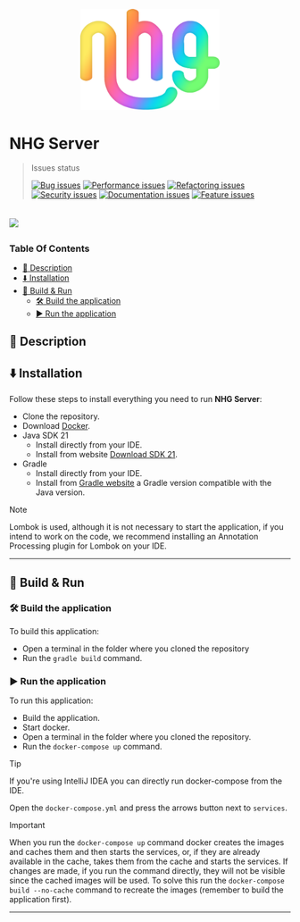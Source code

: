 <p align="center"> 
  <img src="https://github.com/n-h-g/.github/blob/main/assets/nhg_logo_rainbow.png" width="250"> <br>
</p>

# NHG Server 
> Issues status
> 
> [![Bug issues](https://img.shields.io/github/issues/n-h-g/server/type%3A%20bug?color=%23B60205&label=bug)](https://github.com/n-h-g/server/labels/type%3A%20bug)
> [![Performance issues](https://img.shields.io/github/issues/n-h-g/server/type%3A%20performance?color=%23D93F0B&label=performance)](https://github.com/n-h-g/server/labels/type%3A%20performance)
> [![Refactoring issues](https://img.shields.io/github/issues/n-h-g/server/type%3A%20refactoring?color=%23E99695&label=refactoring)](https://github.com/n-h-g/server/labels/type%3A%20refactoring)
> [![Security issues](https://img.shields.io/github/issues/n-h-g/server/type%3A%20security?color=%230E8A16&label=security)](https://github.com/n-h-g/server/labels/type%3A%20security)
> [![Documentation issues](https://img.shields.io/github/issues/n-h-g/server/type%3A%20documentation?color=%23006B75&label=documentation)](https://github.com/n-h-g/server/labels/type%3A%20documentation)
> [![Feature issues](https://img.shields.io/github/issues/n-h-g/server/type%3A%20feature?color=%230052CC&label=feature)](https://github.com/n-h-g/server/labels/type%3A%20feature)

<a href="https://discord.gg/PSbCGaVWr5"><img src="https://img.shields.io/badge/join-discord-7289da.svg?sanitize=true"></a>
---

### Table Of Contents


* [📃 Description](#-description)
* [⬇️ Installation](#-installation)
* [🧰 Build & Run](#-build--run)
  + [🛠️ Build the application](#-build-the-application)
  + [▶️ Run the application](#-run-the-application)

## 📃 Description

## ⬇️ Installation
Follow these steps to install everything you need to run **NHG Server**:
- Clone the repository.
- Download [Docker](https://www.docker.com/).
- Java SDK 21
  - Install directly from your IDE.
  - Install from website [Download SDK 21](https://www.oracle.com/java/technologies/javase/jdk21-archive-downloads.html).
- Gradle
  - Install directly from your IDE.
  - Install from [Gradle website](https://gradle.org/install/) a Gradle version compatible with the Java version.

> [!NOTE]  
> Lombok is used, although it is not necessary to start the application, if you intend to work on the code, we recommend installing an Annotation Processing plugin for Lombok on your IDE.

---

## 🧰 Build & Run

### 🛠️ Build the application
To build this application:
- Open a terminal in the folder where you cloned the repository
- Run the `gradle build` command.

### ▶️ Run the application
To run this application:
- Build the application.
- Start docker.
- Open a terminal in the folder where you cloned the repository.
- Run the `docker-compose up` command.
  
> [!TIP]  
> If you're using IntelliJ IDEA you can directly run docker-compose from the IDE.
> 
> Open the `docker-compose.yml` and press the arrows button next to `services`.

> [!IMPORTANT]
> When you run the `docker-compose up` command docker creates the images and caches them and then starts the services, or, if they are already available in the cache, takes them from the cache and starts the services. If changes are made, if you run the command directly, they will not be visible since the cached images will be used. To solve this run the `docker-compose build --no-cache` command to recreate the images (remember to build the application first).

---


